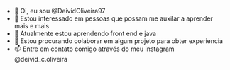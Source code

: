 - 👋 Oi, eu sou @DeividOliveira97
- 👀 Estou interessado em pessoas que possam me auxilar a aprender mais e mais
- 🌱 Atualmente estou aprendendo front end e java
- 💞️ Estou procurando colaborar em algum projeto para obter experiencia
- 📫 Entre em contato comigo através do meu instagram @deivid_c.oliveira

<!---
DeividOliveira97/DeividOliveira97 is a ✨ special ✨ repository because its `README.md` (this file) appears on your GitHub profile.
You can click the Preview link to take a look at your changes.
--->
